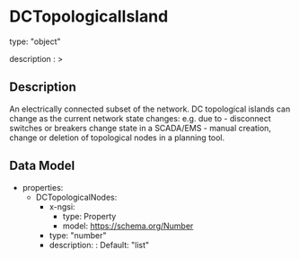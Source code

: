 # DCTopologicalIsland
type: "object"
description : >
## Description
An electrically connected subset of the network. DC topological islands can change as the current network state changes: e.g. due to  - disconnect switches or breakers change state in a SCADA/EMS - manual creation, change or deletion of topological nodes in a planning tool.

## Data Model
  - properties:
    - DCTopologicalNodes:
      - x-ngsi:
        - type: Property
        - model: https://schema.org/Number
      - type: "number"
      - description: :  Default: "list"
